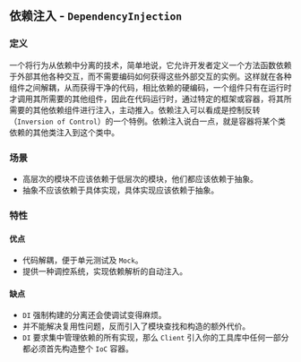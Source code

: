 ## 依赖注入 - `DependencyInjection`

### 定义

一个将行为从依赖中分离的技术，简单地说，它允许开发者定义一个方法函数依赖于外部其他各种交互，而不需要编码如何获得这些外部交互的实例。这样就在各种组件之间解耦，从而获得干净的代码，相比依赖的硬编码，一个组件只有在运行时才调用其所需要的其他组件，因此在代码运行时，通过特定的框架或容器，将其所需要的其他依赖组件进行注入，主动推入。依赖注入可以看成是控制反转（`Inversion of Control`）的一个特例。依赖注入说白一点，就是容器将某个类依赖的其他类注入到这个类中。

### 场景

* 高层次的模块不应该依赖于低层次的模块，他们都应该依赖于抽象。
* 抽象不应该依赖于具体实现，具体实现应该依赖于抽象。

### 特性

#### 优点

* 代码解耦，便于单元测试及 `Mock`。
* 提供一种调控系统，实现依赖解析的自动注入。

#### 缺点

* `DI` 强制构建的分离还会使调试变得麻烦。
* 并不能解决复用性问题，反而引入了模块查找和构造的额外代价。
* `DI` 要求集中管理依赖的所有实现，那么 `Client` 引入你的工具库中任何一部分都必须首先构造整个 `IoC` 容器。
